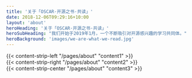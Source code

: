 ```yaml
---
title: '关于「OSCAR·开源之书·共读」'
date: 2018-12-06T09:29:16+10:00
layout: 'about'
heroHeading: '关于「OSCAR·开源之书·共读」'
heroSubHeading: "我们开始于2019年1月，一个不断吸引对开源感兴趣的学习共同体。"
heroBackground: 'images/we-are-what-we-read.jpg'
---
```


<div>
{{< content-strip-left "/pages/about" "content1" >}}
</div>
<div>
{{< content-strip-right "/pages/about" "content2" >}}
</div>
<div>
{{< content-strip-center "/pages/about" "content3" >}}
</div>

